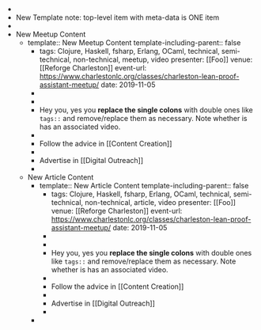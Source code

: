 -
- New Template note: top-level item with meta-data is ONE item
-
- New Meetup Content
	- template:: New Meetup Content
	  template-including-parent:: false
		- tags: Clojure, Haskell, fsharp, Erlang, OCaml, technical, semi-technical, non-technical, meetup, video
		  presenter: [[Foo]]
		  venue: [[Reforge Charleston]] 
		  event-url: https://www.charlestonlc.org/classes/charleston-lean-proof-assistant-meetup/
		  date: 2019-11-05
		-
		-
		- Hey you, yes you **replace the single colons** with double ones like `tags::` and remove/replace them as necessary.  Note whether is has an associated video.
		-
		- Follow the advice in [[Content Creation]]
		-
		- Advertise in [[Digital Outreach]]
		-
	- New Article Content
		- template:: New Article Content
		  template-including-parent:: false
			- tags: Clojure, Haskell, fsharp, Erlang, OCaml, technical, semi-technical, non-technical, article, video
			  presenter: [[Foo]]
			  venue: [[Reforge Charleston]] 
			  event-url: https://www.charlestonlc.org/classes/charleston-lean-proof-assistant-meetup/
			  date: 2019-11-05
			-
			-
			- Hey you, yes you **replace the single colons** with double ones like `tags::` and remove/replace them as necessary.  Note whether is has an associated video.
			-
			- Follow the advice in [[Content Creation]]
			-
			- Advertise in [[Digital Outreach]]
			-
		-